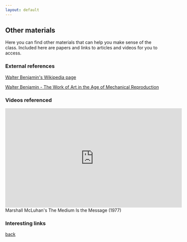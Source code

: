 ```yaml
---
layout: default
---
```


## Other materials

Here you can find other materials that can help you make sense of the class. Included here are papers and links to articles and videos for you to access.

### External references

[Walter Benjamin's Wikipedia page](https://en.wikipedia.org/wiki/Walter_Benjamin)

[Walter Benjamin - The Work of Art in the Age of Mechanical Reproduction](https://web.mit.edu/allanmc/www/benjamin.pdf)

### Videos referenced

<iframe width="560" height="315" src="https://www.youtube.com/embed/UoCrx0scCkM" title="YouTube video player" frameborder="0" allow="accelerometer; autoplay; clipboard-write; encrypted-media; gyroscope; picture-in-picture; web-share" allowfullscreen></iframe>
Marshall McLuhan's The Medium Is the Message (1977)

### Interesting links

[back](./)
